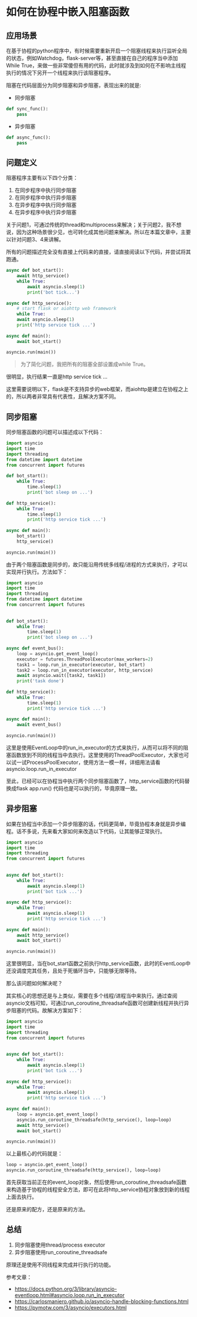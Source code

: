# 如何在协程中嵌入阻塞函数
 
## 应用场景
 
在基于协程的python程序中，有时候需要重新开启一个阻塞线程来执行监听全局的状态，例如Watchdog，flask-server等，甚至直接在自己的程序当中添加While True，来做一些非常傻但有用的代码，此时就涉及到如何在不影响主线程执行的情况下另开一个线程来执行该阻塞程序。  

阻塞在代码层面分为同步阻塞和异步阻塞，表现出来的就是: 

- 同步阻塞 
```python
def sync_func(): 
    pass
```

- 异步阻塞 
```python
def async_func(): 
    pass
```

## 问题定义 

阻塞程序主要有以下四个分类： 

1. 在同步程序中执行同步阻塞 
1. 在同步程序中执行异步阻塞 
1. 在异步程序中执行同步阻塞 
1. 在异步程序中执行异步阻塞 
 
关于问题1，可通过传统的thread和multiprocess来解决；关于问题2，我不想说，因为这种场景很少见，也可转化成其他问题来解决。所以在本篇文章中，主要以针对问题3、4来讲解。 

所有的问题描述完全没有直接上代码来的直接，请直接阅读以下代码，并尝试将其跑通。 

```python
async def bot_start(): 
    await http_service() 
    while True: 
        await asyncio.sleep(1) 
        print('bot tick...') 
 
async def http_service(): 
    # start flask or aiohttp web framework 
    while True: 
    await asyncio.sleep(1) 
    print('http service tick ...') 
 
async def main(): 
    await bot_start() 
 
asyncio.run(main()) 
``` 

> 为了简化问题，我把所有的阻塞全部设置成while True。 

很明显，执行结果一直是http service tick … 

这里需要说明以下，flask是不支持异步的web框架，而aiohttp是建立在协程之上的，所以两者非常具有代表性，且解决方案不同。 

## 同步阻塞 

同步阻塞函数的问题可以描述成以下代码： 

```python
import asyncio 
import time 
import threading 
from datetime import datetime 
from concurrent import futures 
 
def bot_start(): 
    while True: 
        time.sleep(1) 
        print('bot sleep on ...') 
 
def http_service(): 
    while True: 
        time.sleep(1) 
        print('http service tick ...') 
 
async def main(): 
    bot_start() 
    http_service() 
 
asyncio.run(main()) 
```
 
由于两个阻塞函数是同步的，故只能沿用传统多线程/进程的方式来执行，才可以实现并行执行。方法如下： 

```python
import asyncio 
import time 
import threading 
from datetime import datetime 
from concurrent import futures 
 
 
def bot_start(): 
    while True: 
        time.sleep(1) 
        print('bot sleep on ...') 
 
async def event_bus(): 
    loop = asyncio.get_event_loop() 
    executor = futures.ThreadPoolExecutor(max_workers=2) 
    task1 = loop.run_in_executor(executor, bot_start) 
    task2 = loop.run_in_executor(executor, http_service) 
    await asyncio.wait([task2, task1]) 
    print('task done') 
  
def http_service(): 
    while True: 
        time.sleep(1) 
        print('http service tick ...') 
 
async def main(): 
    await event_bus() 
 
asyncio.run(main())
```
 
这里是使用EventLoop中的run_in_executor的方式来执行，从而可以将不同的阻塞函数放到不同的线程当中去执行。这里使用的ThreadPoolExecutor，大家也可以试一试ProcessPoolExecutor，使用方法一模一样，详细用法请看asyncio.loop.run_in_executor 

至此，已经可以在协程当中执行两个同步阻塞函数了，http_service函数的代码替换成flask app.run() 代码也是可以执行的，毕竟原理一致。 

## 异步阻塞 

如果在协程当中添加一个异步阻塞的话，代码更简单，毕竟协程本身就是异步编程。话不多说，先来看大家如何来改造以下代码，让其能够正常执行。 

```python
import asyncio 
import time 
import threading 
from concurrent import futures 
 
 
async def bot_start(): 
    while True: 
        await asyncio.sleep(1) 
        print('bot tick ...') 
 
async def http_service(): 
    while True: 
        await asyncio.sleep(1) 
        print('http service tick ...') 
 
async def main(): 
    await http_service() 
    await bot_start()  
 
asyncio.run(main()) 
```

这里很明显，当在bot_start函数之前执行http_service函数，此时的EventLoop中还没调度完其任务，且处于死循环当中，只能够无限等待。 

那么该问题如何解决呢？ 

其实核心的思想还是与上类似，需要在多个线程/进程当中来执行。通过查阅asyncio文档可知，可通过run_coroutine_threadsafe函数可创建新线程并执行异步阻塞的代码。故解决方案如下： 

```python
import asyncio 
import time 
import threading 
from concurrent import futures 
 
 
async def bot_start(): 
    while True: 
        await asyncio.sleep(1) 
        print('bot tick ...') 
 
async def http_service(): 
    while True: 
        await asyncio.sleep(1) 
        print('http service tick ...') 
 
async def main(): 
    loop = asyncio.get_event_loop() 
    asyncio.run_coroutine_threadsafe(http_service(), loop=loop) 
    await http_service() 
    await bot_start()  
 
asyncio.run(main()) 
```
 

以上最核心的代码就是： 
```python
loop = asyncio.get_event_loop() 
asyncio.run_coroutine_threadsafe(http_service(), loop=loop)
```

首先获取当前正在的event_loop对象，然后使用run_coroutine_threadsafe函数来构造基于协程的线程安全方法，即可在此将http_service协程对象放到新的线程上面去执行。  

还是原来的配方，还是原来的方法。 

## 总结 

1. 同步阻塞使用thread/process executor 
1. 异步阻塞使用run_coroutine_threadsafe 

原理还是使用不同线程来完成并行执行的功能。 

参考文章： 

- https://docs.python.org/3/library/asyncio-eventloop.html#asyncio.loop.run_in_executor 
- https://carlosmaniero.github.io/asyncio-handle-blocking-functions.html 
- https://pymotw.com/3/asyncio/executors.html 

 